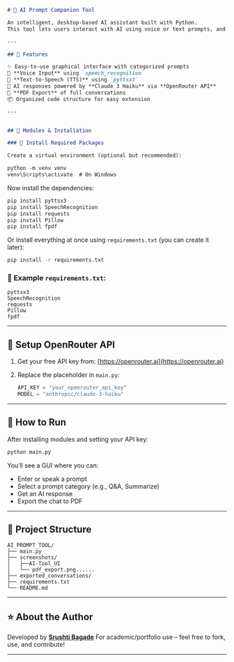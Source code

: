 
````markdown
# 🧠 AI Prompt Companion Tool

An intelligent, desktop-based AI assistant built with Python.  
This tool lets users interact with AI using voice or text prompts, and receive responses from the Claude 3 Haiku model via OpenRouter API. It also supports PDF export, prompt categories, and a friendly GUI.

---

## 📌 Features

✨ Easy-to-use graphical interface with categorized prompts  
🎤 **Voice Input** using `speech_recognition`  
📢 **Text-to-Speech (TTS)** using `pyttsx3`  
🧠 AI responses powered by **Claude 3 Haiku** via **OpenRouter API**  
📄 **PDF Export** of full conversations  
📦 Organized code structure for easy extension  

---


## 🧰 Modules & Installation

### 🔧 Install Required Packages

Create a virtual environment (optional but recommended):

python -m venv venv
venv\Scripts\activate  # On Windows
````

Now install the dependencies:

```bash
pip install pyttsx3
pip install SpeechRecognition
pip install requests
pip install Pillow
pip install fpdf
```

Or install everything at once using `requirements.txt` (you can create it later):

```bash
pip install -r requirements.txt
```

### 🧾 Example `requirements.txt`:

```
pyttsx3
SpeechRecognition
requests
Pillow
fpdf
```

---

## 🔑 Setup OpenRouter API

1. Get your free API key from: [https://openrouter.ai](https://openrouter.ai)
2. Replace the placeholder in `main.py`:

   ```python
   API_KEY = "your_openrouter_api_key"
   MODEL = "anthropic/claude-3-haiku"
   ```

---

## 🚀 How to Run

After installing modules and setting your API key:

```bash
python main.py
```

You’ll see a GUI where you can:

* Enter or speak a prompt
* Select a prompt category (e.g., Q\&A, Summarize)
* Get an AI response
* Export the chat to PDF

---

## 📁 Project Structure

```
AI_PROMPT_TOOL/
├── main.py
├── screenshots/
│   ├──AI-Tool_UI
│   └── pdf_export.png......
├── exported_conversations/
├── requirements.txt
└── README.md
```

---

## ⭐ About the Author

Developed by **[Srushti Bagade](https://github.com/srushti-bagade)**
For academic/portfolio use – feel free to fork, use, and contribute!

---

